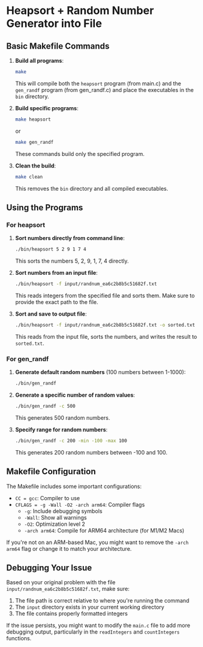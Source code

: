 # Heapsort + Random Number Generator into File

## Basic Makefile Commands

1. **Build all programs**:

   ```sh
   make
   ```

   This will compile both the `heapsort` program (from main.c) and the `gen_randf` program (from gen_randf.c) and place the executables in the `bin` directory.

2. **Build specific programs**:

   ```sh
   make heapsort
   ```

   or

   ```sh
   make gen_randf
   ```

   These commands build only the specified program.

3. **Clean the build**:

   ```sh
   make clean
   ```

   This removes the `bin` directory and all compiled executables.

## Using the Programs

### For heapsort

1. **Sort numbers directly from command line**:

   ```sh
   ./bin/heapsort 5 2 9 1 7 4
   ```

   This sorts the numbers 5, 2, 9, 1, 7, 4 directly.

2. **Sort numbers from an input file**:

   ```sh
   ./bin/heapsort -f input/randnum_ea6c2b8b5c51682f.txt
   ```

   This reads integers from the specified file and sorts them. Make sure to provide the exact path to the file.

3. **Sort and save to output file**:

   ```sh
   ./bin/heapsort -f input/randnum_ea6c2b8b5c51682f.txt -o sorted.txt
   ```

   This reads from the input file, sorts the numbers, and writes the result to `sorted.txt`.

### For gen_randf

1. **Generate default random numbers** (100 numbers between 1-1000):

   ```sh
   ./bin/gen_randf
   ```

2. **Generate a specific number of random values**:

   ```sh
   ./bin/gen_randf -c 500
   ```

   This generates 500 random numbers.

3. **Specify range for random numbers**:

   ```sh
   ./bin/gen_randf -c 200 -min -100 -max 100
   ```

   This generates 200 random numbers between -100 and 100.

## Makefile Configuration

The Makefile includes some important configurations:

- `CC = gcc`: Compiler to use
- `CFLAGS = -g -Wall -O2 -arch arm64`: Compiler flags
  - `-g`: Include debugging symbols
  - `-Wall`: Show all warnings
  - `-O2`: Optimization level 2
  - `-arch arm64`: Compile for ARM64 architecture (for M1/M2 Macs)

If you're not on an ARM-based Mac, you might want to remove the `-arch arm64` flag or change it to match your architecture.

## Debugging Your Issue

Based on your original problem with the file `input/randnum_ea6c2b8b5c51682f.txt`, make sure:

1. The file path is correct relative to where you're running the command
2. The `input` directory exists in your current working directory
3. The file contains properly formatted integers

If the issue persists, you might want to modify the `main.c` file to add more debugging output, particularly in the `readIntegers` and `countIntegers` functions.
